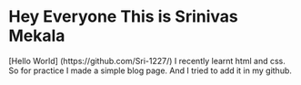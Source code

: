 <h1> Hey Everyone This is Srinivas Mekala </h1>
[Hello World] (https://github.com/Sri-1227/)
  I recently learnt html and css. So for practice I made a simple blog page. And I tried to add it in my github.
